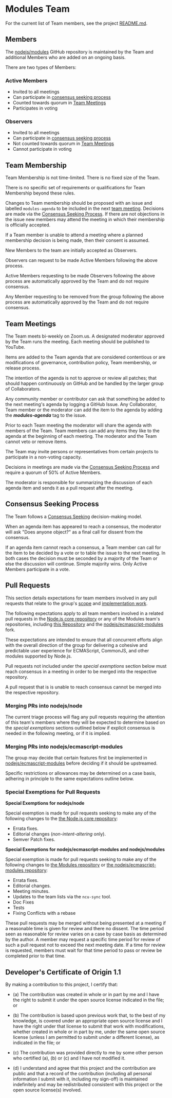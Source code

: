 # Modules Team

For the current list of Team members, see the project
[README.md](./README.md).

## Members

The [nodejs/modules](https://github.com/nodejs/modules) GitHub
repository is maintained by the Team and additional Members who are
added on an ongoing basis.

There are two types of Members:

### Active Members

* Invited to all meetings
* Can participate in [consensus seeking process](#consensus-seeking-process)
* Counted towards quorum in [Team Meetings](#team-meetings)
* Participates in voting

### Observers

* Invited to all meetings
* Can participate in [consensus seeking process](#consensus-seeking-process)
* Not counted towards quorum in [Team Meetings](#team-meetings)
* Cannot participate in voting

## Team Membership

Team Membership is not time-limited. There is no fixed size of the Team.

There is no specific set of requirements or qualifications for Team Membership beyond these rules.

Changes to Team membership should be proposed with an issue and labelled `modules-agenda`
to be included in the next [team meeting](#team-meetings). Decisions are made via the
[Consensus Seeking Process](#consensus-seeking-process). If there are not objections in the
issue new members may attend the meeting in which their membership is officially accepted.

If a Team member is unable to attend a meeting where a planned membership decision is being made,
then their consent is assumed.

New Members to the team are initially accepted as Observers.

Observers can request to be made Active Members following the above process.

Active Members requesting to be made Observers following the above process are automatically approved
by the Team and do not require consensus.

Any Member requesting to be removed from the group following the above process are automatically approved
by the Team and do not require consensus.

## Team Meetings

The Team meets bi-weekly on Zoom.us. A designated moderator
approved by the Team runs the meeting. Each meeting should be
published to YouTube.

Items are added to the Team agenda that are considered contentious or
are modifications of governance, contribution policy, Team membership,
or release process.

The intention of the agenda is not to approve or review all patches;
that should happen continuously on GitHub and be handled by the larger
group of Collaborators.

Any community member or contributor can ask that something be added to
the next meeting's agenda by logging a GitHub Issue. Any Collaborator,
Team member or the moderator can add the item to the agenda by adding
the ***modules-agenda*** tag to the issue.

Prior to each Team meeting the moderator will share the agenda with
members of the Team. Team members can add any items they like to the
agenda at the beginning of each meeting. The moderator and the Team
cannot veto or remove items.

The Team may invite persons or representatives from certain projects to
participate in a non-voting capacity.

Decisions in meetings are made via the [Consensus Seeking Process](#Consensus-Seeking-Process)
and require a quorum of 50% of Active Members.

The moderator is responsible for summarizing the discussion of each
agenda item and sends it as a pull request after the meeting.

## Consensus Seeking Process

The Team follows a
[Consensus Seeking](http://en.wikipedia.org/wiki/Consensus-seeking_decision-making)
decision-making model.

When an agenda item has appeared to reach a consensus, the moderator
will ask "Does anyone object?" as a final call for dissent from the
consensus.

If an agenda item cannot reach a consensus, a Team member can call for
the item to be decided by a vote or to table the issue to the next
meeting. In both cases the decision must be seconded by a majority of the Team
or else the discussion will continue. Simple majority wins. Only Active
Members participate in a vote.

## Pull Requests

This section details expectations for team members involved in any pull
requests that relate to the group's [scope][modules-team-purpose] and
[implementation work][modules-team-plan].

The following expectations apply to all team members involved in a related pull
requests in the [Node.js core repository][nodejs-core] or any of the Modules
team's repositories, including [this Repository][nodejs-modules] and
the [nodejs/ecmascript-modules][nodejs-ecmascript-modules] fork.

These expectations are intended to ensure that all concurrent efforts align
with the overall direction of the group for delivering a cohesive and predictable
user experience for ECMAScript, CommonJS, and other modules supported by Node.js.

Pull requests not included under the _special exemptions_ section below must
reach consensus in a meeting in order to be merged into the respective repository.

A pull request that is is unable to reach consensus cannot be merged into the
respective repository.

### Merging PRs into nodejs/node

The current triage process will flag any pull requests requiring the attention
of this team's members where they will be expected to determine based on
the _special exemptions_ sections outlined below if explicit consensus is needed
in the following meeting, or if it is implied.

### Merging PRs into nodejs/ecmascript-modules

The group may decide that certain features first be implemented in
[nodejs/ecmascript-modules][nodejs-ecmascript-modules] before deciding if it
should be upstreamed.

Specific restrictions or allowances may be determined on a case basis,
adhering in principle to the same expectations outline below.

### Special Exemptions for Pull Requests

**Special Exemptions for nodejs/node**

Special exemption is made for pull requests seeking to make any of the following
changes to the [the Node.js core repository][nodejs-core]:

- Errata fixes.
- Editorial changes (*non-intent-altering* only).
- Semver Patch fixes.

**Special Exemptions for nodejs/ecmascript-modules and nodejs/modules**

Special exemption is made for pull requests seeking to make any of the following
changes to [the Modules repository][nodejs-modules] or [the nodejs/ecmascript-modules repository][nodejs-ecmascript-modules]:

- Errata fixes.
- Editorial changes.
- Meeting minutes.
- Updates to the team lists via the `ncu-sync` tool.
- Doc Fixes
- Tests
- Fixing Conflicts with a rebase

These pull requests may be merged without being presented at a meeting if a
reasonable time is given for review and there no dissent. The time period seen
as reasonable for review varies on a case by case basis as determined by the
author. A member may request a specific time period for review of such a pull
request not to exceed the next meeting date. If a time for review is requested,
members must wait for that time period to pass or review be completed prior to
that time.


<a id="developers-certificate-of-origin"></a>
## Developer's Certificate of Origin 1.1

By making a contribution to this project, I certify that:

* (a) The contribution was created in whole or in part by me and I
  have the right to submit it under the open source license
  indicated in the file; or

* (b) The contribution is based upon previous work that, to the best
  of my knowledge, is covered under an appropriate open source
  license and I have the right under that license to submit that
  work with modifications, whether created in whole or in part
  by me, under the same open source license (unless I am
  permitted to submit under a different license), as indicated
  in the file; or

* (c) The contribution was provided directly to me by some other
  person who certified (a), (b) or (c) and I have not modified
  it.

* (d) I understand and agree that this project and the contribution
  are public and that a record of the contribution (including all
  personal information I submit with it, including my sign-off) is
  maintained indefinitely and may be redistributed consistent with
  this project or the open source license(s) involved.


<!-- Links -->

[nodejs-modules]: https://github.com/nodejs/modules
[nodejs-core]: https://github.com/nodejs/node
[nodejs-ecmascript-modules]: https://github.com/nodejs/ecmascript-modules
[modules-team-purpose]: ./README.md#purpose
[modules-team-plan]: ./doc/plan-for-new-modules-implementation.md
